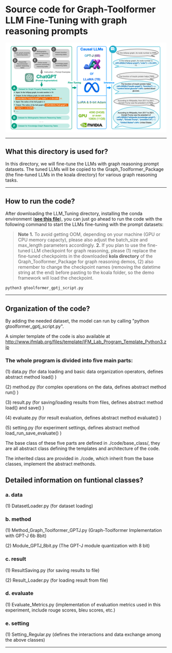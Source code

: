 # Source code for Graph-Toolformer LLM Fine-Tuning with graph reasoning prompts

![pipeline!](pipeline.png)

************************************************************************************************

## What this directory is used for?

In this directory, we will fine-tune the LLMs with graph reasoning prompt datasets. The tuned LLMs will be copied to the Graph_Toolformer_Package (the fine-tuned LLMs in the koala directory) for various graph reasoning tasks.

************************************************************************************************

## How to run the code?

After downloading the LLM_Tuning directory, installing the conda environment ([**see this file**](https://github.com/jwzhanggy/Graph_Toolformer/blob/main/environment.yml)), you can just go ahead to run the code with the following command to start the LLMs fine-tuning with the prompt datasets:

> **Note**
> **1.** To avoid getting OOM, depending on your machine (GPU or CPU memory capacty), please also adjust the batch_size and max_length parameters accordingly.
> **2.** If you plan to use the fine-tuned LLM checkpoint for graph reasoning, please (1) replace the fine-tuned checkpoints in the downloaded **kola directory** of the Graph_Toolformer_Package for graph reasoning demos, (2) also remember to change the checkpoint names (removing the datetime string at the end) before pasting to the koala folder, so the demo framework will load the checkpoint.

```
python3 gtoolformer_gptj_script.py
```
************************************************************************************************

## Organization of the code?

By adding the needed dataset, the model can run by calling "python gtoolformer_gptj_script.py".

A simpler template of the code is also available at http://www.ifmlab.org/files/template/IFM_Lab_Program_Template_Python3.zip

### The whole program is divided into five main parts:

(1) data.py (for data loading and basic data organization operators, defines abstract method load() )

(2) method.py (for complex operations on the data, defines abstract method run() )

(3) result.py (for saving/loading results from files, defines abstract method load() and save() )

(4) evaluate.py (for result evaluation, defines abstract method evaluate() )

(5) setting.py (for experiment settings, defines abstract method load_run_save_evaluate() )

The base class of these five parts are defined in ./code/base_class/, they are all abstract class defining the templates and architecture of the code.

The inherited class are provided in ./code, which inherit from the base classes, implement the abstract methonds.

## Detailed information on funtional classes?

### a. data

(1) DatasetLoader.py (for dataset loading)


### b. method

(1) Method_Graph_Toolformer_GPTJ.py (Graph-Toolformer Implementation with GPT-J 6b 8bit)

(2) Module_GPTJ_8bit.py (The GPT-J module quantization with 8 bit)


### c. result

(1) ResultSaving.py (for saving results to file)

(2) Result_Loader.py (for loading result from file)


### d. evaluate

(1) Evaluate_Metrics.py (implementation of evaluation metrics used in this experiment, include rouge scores, bleu scores, etc.)

### e. setting

(1) Setting_Regular.py (defines the interactions and data exchange among the above classes)

************************************************************************************************
